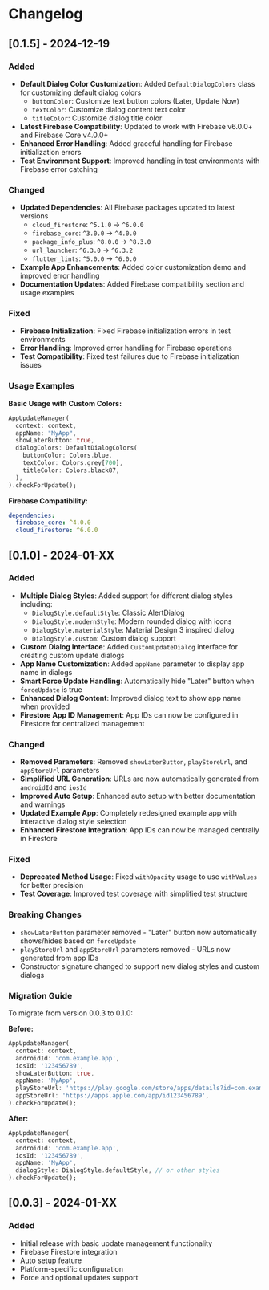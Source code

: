 # Changelog

## [0.1.5] - 2024-12-19

### Added
- **Default Dialog Color Customization**: Added `DefaultDialogColors` class for customizing default dialog colors
  - `buttonColor`: Customize text button colors (Later, Update Now)
  - `textColor`: Customize dialog content text color
  - `titleColor`: Customize dialog title color
- **Latest Firebase Compatibility**: Updated to work with Firebase v6.0.0+ and Firebase Core v4.0.0+
- **Enhanced Error Handling**: Added graceful handling for Firebase initialization errors
- **Test Environment Support**: Improved handling in test environments with Firebase error catching

### Changed
- **Updated Dependencies**: All Firebase packages updated to latest versions
  - `cloud_firestore`: `^5.1.0` → `^6.0.0`
  - `firebase_core`: `^3.0.0` → `^4.0.0`
  - `package_info_plus`: `^8.0.0` → `^8.3.0`
  - `url_launcher`: `^6.3.0` → `^6.3.2`
  - `flutter_lints`: `^5.0.0` → `^6.0.0`
- **Example App Enhancements**: Added color customization demo and improved error handling
- **Documentation Updates**: Added Firebase compatibility section and usage examples

### Fixed
- **Firebase Initialization**: Fixed Firebase initialization errors in test environments
- **Error Handling**: Improved error handling for Firebase operations
- **Test Compatibility**: Fixed test failures due to Firebase initialization issues

### Usage Examples

**Basic Usage with Custom Colors:**
```dart
AppUpdateManager(
  context: context,
  appName: "MyApp",
  showLaterButton: true,
  dialogColors: DefaultDialogColors(
    buttonColor: Colors.blue,
    textColor: Colors.grey[700],
    titleColor: Colors.black87,
  ),
).checkForUpdate();
```

**Firebase Compatibility:**
```yaml
dependencies:
  firebase_core: ^4.0.0
  cloud_firestore: ^6.0.0
```

## [0.1.0] - 2024-01-XX

### Added
- **Multiple Dialog Styles**: Added support for different dialog styles including:
  - `DialogStyle.defaultStyle`: Classic AlertDialog
  - `DialogStyle.modernStyle`: Modern rounded dialog with icons
  - `DialogStyle.materialStyle`: Material Design 3 inspired dialog
  - `DialogStyle.custom`: Custom dialog support
- **Custom Dialog Interface**: Added `CustomUpdateDialog` interface for creating custom update dialogs
- **App Name Customization**: Added `appName` parameter to display app name in dialogs
- **Smart Force Update Handling**: Automatically hide "Later" button when `forceUpdate` is true
- **Enhanced Dialog Content**: Improved dialog text to show app name when provided
- **Firestore App ID Management**: App IDs can now be configured in Firestore for centralized management

### Changed
- **Removed Parameters**: Removed `showLaterButton`, `playStoreUrl`, and `appStoreUrl` parameters
- **Simplified URL Generation**: URLs are now automatically generated from `androidId` and `iosId`
- **Improved Auto Setup**: Enhanced auto setup with better documentation and warnings
- **Updated Example App**: Completely redesigned example app with interactive dialog style selection
- **Enhanced Firestore Integration**: App IDs can now be managed centrally in Firestore

### Fixed
- **Deprecated Method Usage**: Fixed `withOpacity` usage to use `withValues` for better precision
- **Test Coverage**: Improved test coverage with simplified test structure

### Breaking Changes
- `showLaterButton` parameter removed - "Later" button now automatically shows/hides based on `forceUpdate`
- `playStoreUrl` and `appStoreUrl` parameters removed - URLs now generated from app IDs
- Constructor signature changed to support new dialog styles and custom dialogs

### Migration Guide
To migrate from version 0.0.3 to 0.1.0:

**Before:**
```dart
AppUpdateManager(
  context: context,
  androidId: 'com.example.app',
  iosId: '123456789',
  showLaterButton: true,
  appName: 'MyApp',
  playStoreUrl: 'https://play.google.com/store/apps/details?id=com.example.app',
  appStoreUrl: 'https://apps.apple.com/app/id123456789',
).checkForUpdate();
```

**After:**
```dart
AppUpdateManager(
  context: context,
  androidId: 'com.example.app',
  iosId: '123456789',
  appName: 'MyApp',
  dialogStyle: DialogStyle.defaultStyle, // or other styles
).checkForUpdate();
```

## [0.0.3] - 2024-01-XX

### Added
- Initial release with basic update management functionality
- Firebase Firestore integration
- Auto setup feature
- Platform-specific configuration
- Force and optional updates support
